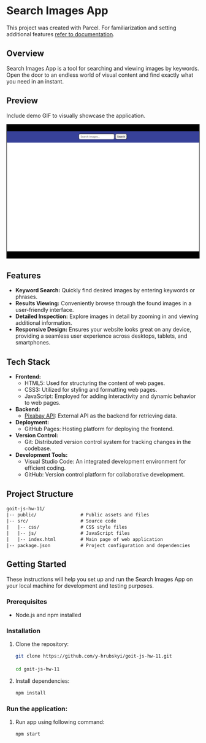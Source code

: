 # Search Images App

This project was created with Parcel. For familiarization and setting additional
features [refer to documentation](https://parceljs.org/).

## Overview

Search Images App is a tool for searching and viewing images by keywords. Open
the door to an endless world of visual content and find exactly what you need in
an instant.

## Preview

Include demo GIF to visually showcase the application.

![Preview](/public/preview.gif)

## Features

- **Keyword Search:** Quickly find desired images by entering keywords or
  phrases.
- **Results Viewing:** Conveniently browse through the found images in a
  user-friendly interface.
- **Detailed Inspection:** Explore images in detail by zooming in and viewing
  additional information.
- **Responsive Design:** Ensures your website looks great on any device,
  providing a seamless user experience across desktops, tablets, and
  smartphones.

## Tech Stack

- **Frontend:**
  - HTML5: Used for structuring the content of web pages.
  - CSS3: Utilized for styling and formatting web pages.
  - JavaScript: Employed for adding interactivity and dynamic behavior to web
    pages.
- **Backend:**
  - [Pixabay API](https://pixabay.com/api/docs/): External API as the backend
    for retrieving data.
- **Deployment:**
  - GitHub Pages: Hosting platform for deploying the frontend.
- **Version Control:**
  - Git: Distributed version control system for tracking changes in the
    codebase.
- **Development Tools:**
  - Visual Studio Code: An integrated development environment for efficient
    coding.
  - GitHub: Version control platform for collaborative development.

## Project Structure

```plaintext
goit-js-hw-11/
|-- public/                # Public assets and files
|-- src/                   # Source code
|   |-- css/               # CSS style files
|   |-- js/                # JavaScript files
|   |-- index.html         # Main page of web application
|-- package.json           # Project configuration and dependencies
```

## Getting Started

These instructions will help you set up and run the Search Images App on your
local machine for development and testing purposes.

### Prerequisites

- Node.js and npm installed

### Installation

1.  Clone the repository:

    ```bash
    git clone https://github.com/y-hrubskyi/goit-js-hw-11.git

    cd goit-js-hw-11
    ```

2.  Install dependencies:

    ```bash
    npm install
    ```

### Run the application:

1. Run app using following command:

   ```bash
   npm start
   ```
